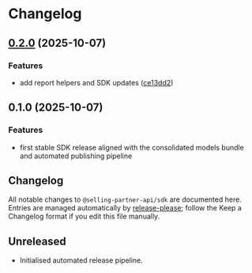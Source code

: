 # Changelog

## [0.2.0](https://github.com/selling-partner-api/selling-partner-api/compare/sdk-v0.1.0...sdk-v0.2.0) (2025-10-07)


### Features

* add report helpers and SDK updates ([ce13dd2](https://github.com/selling-partner-api/selling-partner-api/commit/ce13dd2e2a5bbd5cf1938f7ec4588660b56cd0e4))

## 0.1.0 (2025-10-07)

### Features

* first stable SDK release aligned with the consolidated models bundle and automated publishing pipeline

## Changelog

All notable changes to `@selling-partner-api/sdk` are documented here. Entries are managed automatically by [release-please](https://github.com/google-github-actions/release-please); follow the Keep a Changelog format if you edit this file manually.

## Unreleased

- Initialised automated release pipeline.
